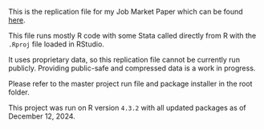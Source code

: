 
This is the replication file for my Job Market Paper which can be found [here](https://jamesmacek.github.io/research/lswus).

This file runs mostly R code with some Stata called directly from R with the ```.Rproj``` file loaded in RStudio. 

It uses proprietary data, so this replication file cannot be currently run publicly. Providing public-safe and compressed data is a work in progress.

Please refer to the master project run file and package installer in the root folder. 

This project was run on R version ```4.3.2``` with all updated packages as of December 12, 2024.
